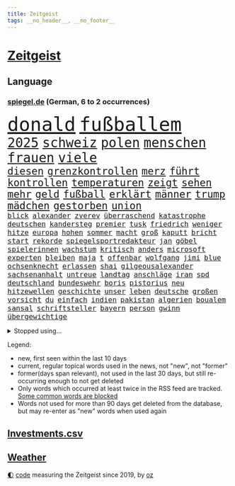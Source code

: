 ```yaml
---
title: Zeitgeist
tags: __no_header__, __no_footer__
---
```


# [Zeitgeist](https://oliz.io/zeitgeist/)

## Language

<h3><a href="https://www.spiegel.de" target="_blank">spiegel.de</a> (German, 6 to 2 occurrences)</h3>
<p style="font-family:monospace">
<span style="font-size:32pt"><a href="news_links.html#donald" class="current">donald</a></span>
<span style="font-size:32pt"><a href="news_links.html#fußballem" class="current">fußballem</a></span>
<br>
<span style="font-size:22pt"><a href="news_links.html#2025" class="current">2025</a></span>
<span style="font-size:22pt"><a href="news_links.html#schweiz" class="current">schweiz</a></span>
<span style="font-size:22pt"><a href="news_links.html#polen" class="current">polen</a></span>
<span style="font-size:22pt"><a href="news_links.html#menschen" class="current">menschen</a></span>
<span style="font-size:22pt"><a href="news_links.html#frauen" class="current">frauen</a></span>
<span style="font-size:22pt"><a href="news_links.html#viele" class="current">viele</a></span>
<br>
<span style="font-size:17pt"><a href="news_links.html#diesen" class="current">diesen</a></span>
<span style="font-size:17pt"><a href="news_links.html#grenzkontrollen" class="current">grenzkontrollen</a></span>
<span style="font-size:17pt"><a href="news_links.html#merz" class="current">merz</a></span>
<span style="font-size:17pt"><a href="news_links.html#führt" class="current">führt</a></span>
<span style="font-size:17pt"><a href="news_links.html#kontrollen" class="current">kontrollen</a></span>
<span style="font-size:17pt"><a href="news_links.html#temperaturen" class="current">temperaturen</a></span>
<span style="font-size:17pt"><a href="news_links.html#zeigt" class="current">zeigt</a></span>
<span style="font-size:17pt"><a href="news_links.html#sehen" class="current">sehen</a></span>
<span style="font-size:17pt"><a href="news_links.html#mehr" class="current">mehr</a></span>
<span style="font-size:17pt"><a href="news_links.html#geld" class="current">geld</a></span>
<span style="font-size:17pt"><a href="news_links.html#fußball" class="current">fußball</a></span>
<span style="font-size:17pt"><a href="news_links.html#erklärt" class="current">erklärt</a></span>
<span style="font-size:17pt"><a href="news_links.html#männer" class="current">männer</a></span>
<span style="font-size:17pt"><a href="news_links.html#trump" class="current">trump</a></span>
<span style="font-size:17pt"><a href="news_links.html#mädchen" class="current">mädchen</a></span>
<span style="font-size:17pt"><a href="news_links.html#gestorben" class="current">gestorben</a></span>
<span style="font-size:17pt"><a href="news_links.html#union" class="current">union</a></span>
<br>
<span style="font-size:12pt"><a href="news_links.html#blick" class="current">blick</a></span>
<span style="font-size:12pt"><a href="news_links.html#alexander" class="current">alexander</a></span>
<span style="font-size:12pt"><a href="news_links.html#zverev" class="current">zverev</a></span>
<span style="font-size:12pt"><a href="news_links.html#überraschend" class="current">überraschend</a></span>
<span style="font-size:12pt"><a href="news_links.html#katastrophe" class="current">katastrophe</a></span>
<span style="font-size:12pt"><a href="news_links.html#deutschen" class="current">deutschen</a></span>
<span style="font-size:12pt"><a href="news_links.html#kandersteg" class="new">kandersteg</a></span>
<span style="font-size:12pt"><a href="news_links.html#premier" class="current">premier</a></span>
<span style="font-size:12pt"><a href="news_links.html#tusk" class="current">tusk</a></span>
<span style="font-size:12pt"><a href="news_links.html#friedrich" class="current">friedrich</a></span>
<span style="font-size:12pt"><a href="news_links.html#weniger" class="current">weniger</a></span>
<span style="font-size:12pt"><a href="news_links.html#hitze" class="current">hitze</a></span>
<span style="font-size:12pt"><a href="news_links.html#europa" class="current">europa</a></span>
<span style="font-size:12pt"><a href="news_links.html#hohen" class="current">hohen</a></span>
<span style="font-size:12pt"><a href="news_links.html#sommer" class="current">sommer</a></span>
<span style="font-size:12pt"><a href="news_links.html#macht" class="current">macht</a></span>
<span style="font-size:12pt"><a href="news_links.html#groß" class="current">groß</a></span>
<span style="font-size:12pt"><a href="news_links.html#kaputt" class="current">kaputt</a></span>
<span style="font-size:12pt"><a href="news_links.html#bricht" class="current">bricht</a></span>
<span style="font-size:12pt"><a href="news_links.html#start" class="current">start</a></span>
<span style="font-size:12pt"><a href="news_links.html#rekorde" class="current">rekorde</a></span>
<span style="font-size:12pt"><a href="news_links.html#spiegelsportredakteur" class="new">spiegelsportredakteur</a></span>
<span style="font-size:12pt"><a href="news_links.html#jan" class="current">jan</a></span>
<span style="font-size:12pt"><a href="news_links.html#göbel" class="new">göbel</a></span>
<span style="font-size:12pt"><a href="news_links.html#spielerinnen" class="current">spielerinnen</a></span>
<span style="font-size:12pt"><a href="news_links.html#wachstum" class="current">wachstum</a></span>
<span style="font-size:12pt"><a href="news_links.html#kritisch" class="current">kritisch</a></span>
<span style="font-size:12pt"><a href="news_links.html#anders" class="current">anders</a></span>
<span style="font-size:12pt"><a href="news_links.html#microsoft" class="current">microsoft</a></span>
<span style="font-size:12pt"><a href="news_links.html#experten" class="current">experten</a></span>
<span style="font-size:12pt"><a href="news_links.html#bleiben" class="current">bleiben</a></span>
<span style="font-size:12pt"><a href="news_links.html#maja" class="current">maja</a></span>
<span style="font-size:12pt"><a href="news_links.html#t" class="current">t</a></span>
<span style="font-size:12pt"><a href="news_links.html#offenbar" class="current">offenbar</a></span>
<span style="font-size:12pt"><a href="news_links.html#wolfgang" class="current">wolfgang</a></span>
<span style="font-size:12pt"><a href="news_links.html#jimi" class="new">jimi</a></span>
<span style="font-size:12pt"><a href="news_links.html#blue" class="current">blue</a></span>
<span style="font-size:12pt"><a href="news_links.html#ochsenknecht" class="current">ochsenknecht</a></span>
<span style="font-size:12pt"><a href="news_links.html#erlassen" class="current">erlassen</a></span>
<span style="font-size:12pt"><a href="news_links.html#shai" class="current">shai</a></span>
<span style="font-size:12pt"><a href="news_links.html#gilgeousalexander" class="current">gilgeousalexander</a></span>
<span style="font-size:12pt"><a href="news_links.html#sachsenanhalt" class="current">sachsenanhalt</a></span>
<span style="font-size:12pt"><a href="news_links.html#untreue" class="current">untreue</a></span>
<span style="font-size:12pt"><a href="news_links.html#landtag" class="current">landtag</a></span>
<span style="font-size:12pt"><a href="news_links.html#anschläge" class="current">anschläge</a></span>
<span style="font-size:12pt"><a href="news_links.html#iran" class="current">iran</a></span>
<span style="font-size:12pt"><a href="news_links.html#spd" class="current">spd</a></span>
<span style="font-size:12pt"><a href="news_links.html#deutschland" class="current">deutschland</a></span>
<span style="font-size:12pt"><a href="news_links.html#bundeswehr" class="current">bundeswehr</a></span>
<span style="font-size:12pt"><a href="news_links.html#boris" class="current">boris</a></span>
<span style="font-size:12pt"><a href="news_links.html#pistorius" class="current">pistorius</a></span>
<span style="font-size:12pt"><a href="news_links.html#neu" class="current">neu</a></span>
<span style="font-size:12pt"><a href="news_links.html#hitzewellen" class="current">hitzewellen</a></span>
<span style="font-size:12pt"><a href="news_links.html#geschichte" class="current">geschichte</a></span>
<span style="font-size:12pt"><a href="news_links.html#unser" class="current">unser</a></span>
<span style="font-size:12pt"><a href="news_links.html#leben" class="current">leben</a></span>
<span style="font-size:12pt"><a href="news_links.html#deutsche" class="current">deutsche</a></span>
<span style="font-size:12pt"><a href="news_links.html#großen" class="current">großen</a></span>
<span style="font-size:12pt"><a href="news_links.html#vorsicht" class="current">vorsicht</a></span>
<span style="font-size:12pt"><a href="news_links.html#du" class="current">du</a></span>
<span style="font-size:12pt"><a href="news_links.html#einfach" class="current">einfach</a></span>
<span style="font-size:12pt"><a href="news_links.html#indien" class="current">indien</a></span>
<span style="font-size:12pt"><a href="news_links.html#pakistan" class="current">pakistan</a></span>
<span style="font-size:12pt"><a href="news_links.html#algerien" class="current">algerien</a></span>
<span style="font-size:12pt"><a href="news_links.html#boualem" class="new">boualem</a></span>
<span style="font-size:12pt"><a href="news_links.html#sansal" class="new">sansal</a></span>
<span style="font-size:12pt"><a href="news_links.html#schriftsteller" class="current">schriftsteller</a></span>
<span style="font-size:12pt"><a href="news_links.html#bayern" class="current">bayern</a></span>
<span style="font-size:12pt"><a href="news_links.html#person" class="current">person</a></span>
<span style="font-size:12pt"><a href="news_links.html#gwinn" class="new">gwinn</a></span>
<span style="font-size:12pt"><a href="news_links.html#übergewichtige" class="new">übergewichtige</a></span>
</p>
<details>
<summary>Stopped using...</summary>
<p class="former" style="font-size:12pt">
weitgehend(1714) biden(1713) bietet(1712) untersuchungen(1712) entwarnung(1711) persönliche(1711) position(1711) bidens(1710) bundesländern(1710) co₂(1710) eindruck(1709) gefährliche(1709) moderne(1709) tore(1709) angeklagte(1708) fußballbundesliga(1708) mannes(1708) wahrheit(1708) augsburg(1707) eingereicht(1707) forderungen(1707) sekunden(1707) van(1707) wirkung(1707) angeklagter(1706) daraufhin(1706) getan(1706) gewerkschaft(1706) jahrzehnte(1706) verraten(1706) wechseln(1706) bank(1705) facebook(1705) landen(1705) litauen(1705) nachfolge(1705) vfl(1705) dauerhaft(1704) leichter(1704) optimistisch(1704) vergeben(1704) übersicht(1704) coach(1703) kandidaten(1703) klein(1703) möglichst(1703) riesige(1703) vieler(1703) 2021(1702) beteiligten(1702) hören(1702) 31(1701) bundesstaat(1701) jahrhundert(1701) konflikte(1701) verschwunden(1701) warentest(1701) beinahe(1700) berlins(1700) dramatisch(1700) erkrankung(1700) minute(1700) rand(1700) 33(1699) befreien(1699) fußballprofi(1698) größter(1698) überraschung(1698) 3(1697) offenen(1697) trafen(1697) wende(1696) jedenfalls(1695) sinn(1695) nerven(1694) halb(1693) nah(1693) rückzug(1692) betrifft(1688) erwachsene(1686) erfolgreichsten(1684) gelingen(1684) vorgänger(1682) vorgelegt(1681) insolvenz(1676) trauert(1675) verständnis(1673) schock(1668) bewegt(1667) hitler(1646) rumänien(1527) übrig(1521) unfälle(1492) truppe(1452) verdi(1452) las(1413) hoffenheim(1382) investiert(1375) gemeinschaft(1372) nachmittag(1372) getöteten(1370) lädt(1318) unserem(1302) öffentlichrechtlichen(1274) ring(1253) überwachung(1249) desto(1247) krebs(1247) hauptbahnhof(1241) umfragen(1217) gelöst(1198) lücken(1196) nebenbei(1191) stabil(1190) erneuerbare(1187) fünften(1186) humor(1161) schlamm(1140) viral(1117) galten(1106) belegt(1102) lob(1102) angehörigen(1086) kampagne(1078) dramatische(1073) ähnlichen(1056) führten(1040) antarktis(1016) bergen(977) deuten(975) staates(942) kampfjets(938) redet(937) tabu(937) gedroht(928) nico(924) überzeugen(922) check(921) opfers(912) viertagewoche(893) lebensgefahr(885) springen(880) minderjährige(874) ständig(869) manöver(859) wendepunkt(829) duisburg(827) begangen(817) angerichtet(809) radsport(809) wohnen(805) gekürt(803) 13jährige(793) deutlicher(789) helmut(787) härtere(786) trikot(779) kolleginnen(774) rad(766) seltsame(764) psychische(757) vergleicht(749) helden(743) lebensgefährlich(743) qualität(737) anschluss(724) unseren(713) schweigt(712) vertrauter(709) essener(702) pass(701) wmtitel(687) parlamentswahl(673) anzeige(669) frank(668) völkermord(667) rekonstruktion(660) franziska(651) besserung(638) achtzigerjahren(636) comedian(633) eingeschränkt(631) getöteter(630) 76(628) horst(627) nachbarland(620) 22jährige(609) mars(609) ausfälle(608) schmerzen(603) böse(602) reagierten(595) eingedrungen(591) lebron(582) versammelt(581) sprecherin(576) stellten(572) kostenlos(567) student(567) ließe(564) simon(549) erinnerung(543) is(540) ambitionen(538) rutscht(525) nvidia(524) spekulationen(524) brandenburgischen(521) vincent(520) niemals(514) gesundheitszustand(510) hype(509) 2006(505) beantragt(503) michel(503) reichsten(502) marken(501) shein(499) gefühle(498) jr(497) jagt(496) erleichtert(492) angeordnet(481) geschichten(481) gerieten(479) verbotene(478) rasch(476) pferde(474) 58(473) mount(473) sabine(470) usmedien(469) wirtschaftskrise(469) legten(468) raf(468) scheidung(462) sophia(461) dienen(460) angeschlagene(456) kitas(454) laufende(450) erfolgreicher(449) jamal(446) musiala(446) 250(437) faktencheck(437) ruhrgebiet(437) integration(432) denkbar(431) elektromobilität(429) lebenslanger(428) instanz(425) größtes(424) akteure(417) sticht(415) engel(412) sprecher(409) anlegen(406) rechtsstreit(406) quartal(403) gezielten(402) rafael(402) kehren(399) geldwäsche(398) europäisches(395) vergnügen(392) bilden(386) match(383) rutschen(382) schütze(382) steven(378) verspätungen(378) herum(374) zelebriert(371) sonja(369) polizeigewalt(367) tourist(367) co₂ausstoß(363) süddeutschland(362) übte(362) zuerst(361) enttäuschung(355) warnte(354) peinlich(348) popsängerin(348) autounfall(345) medikament(343) music(341) ausländischen(340) wählten(340) weltgesundheitsorganisation(335) enger(333) verbracht(332) zuversicht(332) kalkül(328) altern(327) kater(325) ausgeschieden(323) impfstoff(322) notfalls(318) yoga(315) skepsis(313) uspolitik(311) lächerlich(310) scheiterten(308) versammeln(306) verhängen(305) ceo(303) lka(303) siedler(303) möglichem(299) anhaltende(298) verpasste(297) punktet(295) viermal(295) vergangen(294) zugriff(291) plattformen(290) unterbringung(290) erstattet(288) abgesetzt(287) fläche(287) gebiets(287) nutzerinnen(285) absender(282) bewirbt(281) expartner(281) design(277) müde(277) with(277) 55(276) cem(276) özdemir(276) h(275) heidenheim(275) tiefer(275) abgeschnitten(274) schädel(273) warb(273) elversberg(271) maren(268) katastrophal(267) späte(266) scheiterns(265) braunschweig(264) eindämmen(264) einziehen(261) jordanien(261) milde(259) marcel(257) verliehen(257) ursprung(256) vogel(256) bescheiden(255) nachbarländer(254) ufer(254) geladen(252) streamingdienst(251) königreich(250) vorsorglich(249) verunglückte(247) arizona(246) mutterschaft(245) verrückt(245) first(244) konten(244) entdeckten(243) amtsantritt(241) tsg(240) everest(239) vegas(239) untersuchten(237) erkrankten(235) bröning(234) einstellung(234) unterschrift(234) qualifiziert(232) strafzöllen(231) costner(228) euch(227) gigantische(225) jake(225) erwachsen(224) autobiografie(223) durchsuchungen(223) chinesischer(222) rwe(222) gazas(221) abgelehnt(219) moore(218) armin(217) laschet(217) millionenbetrag(216) ökonom(216) leibwächter(214) pyrotechnik(214) formuliert(212) winden(211) töne(210) afdchefin(209) meines(209) russlandsanktionen(207) wortbruch(207) gewannen(206) wechseljahre(206) bruttoinlandsprodukt(205) fußballklub(205) aldi(204) angemeldet(204) luftfahrt(204) end(203) missbrauchsvorwürfe(201) preisverleihung(197) verwendung(196) erfährt(195) arbeitslos(194) gegenstand(193) 97(192) fasziniert(192) ergab(191) vierjähriger(191) zurückhaltender(191) neugeborene(190) lobbyisten(188) rekruten(188) rechtsstaat(186) tina(184) missglückte(183) oeynhausen(183) schlange(183) berufen(182) gegenmaßnahmen(182) insider(182) rätselhafte(182) rebellen(181) spiegelrecherche(181) verließen(181) formtief(180) werner(180) 65jährigen(179) einziges(179) fußballklubs(179) volle(179) bestandteil(178) zusammengetragen(178) angekündigten(177) erledigen(177) steigert(177) argument(176) graf(176) paragraf(176) soldat(176) steffi(176) nervt(175) neuigkeiten(175) amtskollegen(174) schauspielerinnen(174) norweger(172) schreit(172) spotify(172) aktivitäten(171) chips(171) adolf(170) bauern(169) begriffen(167) premierministers(167) dankte(166) führender(166) ministerium(165) insolvent(164) düsteren(163) bip(162) fließt(161) heide(161) lüneburger(161) kichatbot(160) radwege(159) einverleiben(157) gefährdete(157) konstruktiv(157) konzepte(157) aufzuarbeiten(156) demenz(156) gestaltete(156) mail(156) ravensburg(156) freiwilligen(155) kannst(155) konsumenten(155) schildern(154) baldoni(153) blake(153) inhalt(153) lively(153) anke(152) australier(150) elisabeth(150) malen(150) härteres(148) überlebten(147) ungeachtet(146) abziehen(145) bangkok(145) begegnet(145) massiver(145) sängers(145) vereinzelt(145) cdugeneralsekretär(144) geweckt(144) hochfahren(144) kyjiws(144) personenschutz(144) werten(144) beauftragt(142) issa(142) kälte(141) studentinnen(141) zweites(141) anhaltspunkte(140) gemüse(140) geständnis(140) studio(140) aufzunehmen(139) rosa(139) schnappt(139) vage(139) vergewaltiger(139) ruhm(137) verbesserung(137) doge(136) kurznachrichtendienst(136) lernt(136) niedrige(136) interviews(135) aufbruch(134) aufheben(134) blumen(134) dar(134) anreise(133) erfolgsgeschichte(133) linkenpolitiker(133) montagmorgen(133) architekt(132) chemnitz(132) kulturhauptstadt(132) wilder(130) chaotischen(129) gerückt(129) zahle(129) aschaffenburg(128) fifapräsident(128) plaudert(128) trage(128) lawine(127) luxus(127) conference(126) 299(125) dankt(125) heilen(125) ushauptstadt(125) weltspitze(125) erfreut(124) stephan(124) inhaftierter(123) zollkrieg(123) israelhamaskrieg(122) lübeck(122) massenentlassungen(122) steuererklärung(121) stillem(121) unterzeichnet(121) clemens(120) frederiksen(120) mette(120) stürmen(120) sun(120) vorsitzender(120) auszuschließen(119) kapitel(119) lagern(119) spender(119) arroganz(118) krebsdiagnose(118) merz’(118) schärfe(118) berlinerin(117) definieren(117) historisches(117) lebenslauf(117) ole(117) gegenzöllen(116) ähnlichkeiten(116) anrecht(115) josef(115) k(115) verträge(115) verleihung(114) niederrhein(113) chialo(112) fördert(112) bombardierung(110) enthält(110) mandatsträger(110) obst(110) ostens(110) runter(110) staatskasse(110) wohlstand(110) angeschlagen(109) kettensäge(109) roland(109) terrorgruppe(109) faszination(108) gerichts(108) lebten(108) saniert(107) südostasien(107) schreckens(106) vorgeführt(106) wesen(106) zolldrohungen(106) partnerschaften(105) taktik(105) neuerlichen(104) aufatmen(103) beherrschen(103) entfernten(103) meereis(103) verschwindet(103) händeringend(102) käse(102) vorurteilen(102) wars(102) 26jährigen(101) eier(101) germany(101) legislaturperiode(101) pickleball(101) ausrichten(99) cdupolitikers(99) river(99) totem(99) ukraines(99) übernachten(99) lahme(98) quadrat(98) 27jähriger(97) startklarnewsletter(97) verbrennungsmotoren(97) legalen(96) tyrannen(96) verruf(96) just(95) stemmen(95) tücken(95) wangerooge(95) absicherung(94) arg(94) aufgebraucht(94) bildschirm(94) funklöcher(94) selbstbestimmte(94) bundesbehörden(93) kommilitonen(93) kredite(93) umstritten(93) formel1star(92) schädliche(92) zweitem(92) 1975(91) energiekonzern(91) felsstürze(91) netzausbau(91) prallt(91) reichsbürgergruppe(91) rheinlandpfälzische(91) überragendes(91) 71jährige(90) ausbleibende(90) beantworten(90) moralische(90) neuorientierung(90) beigesetzt(89) vannes(89) 46jährige(88) auskunft(88) krass(88) sammlung(88) angelegt(87) begründete(87) landgerichts(87) lieferkettengesetz(87) pokalfinale(87) rostocker(87) statistik(87) todesfall(87) anonymer(86) pufferzone(86) bestehenden(85) bundesweiten(85) ehrgeiziges(85) klassenkampf(85) staatsräson(85) verschlimmert(85) kaution(84) lück(84) realistischen(84) technologien(84) arena(83) begehen(83) beobachter(83) großoffensive(83) hinters(83) jemenitische(83) ron(83) chronik(82) heimatschutzministerin(82) internes(82) wahrzeichen(82) wozu(82) 44jährigen(81) kriegsfall(81) sperrungen(81) vielseitigkeit(81) beerdigung(80) extennisstar(80) gerichtlich(80) helme(80) politischem(80) sportart(80) zivilbevölkerung(80) übertrifft(80) 53jährige(79) are(79) aurel(79) bejubelt(79) bisseck(79) enfant(79) entgegenzusetzen(79) hintertreffen(79) maradona(79) offenlegen(79) rückhalt(79) terrible(79) yann(79) asiatische(78) autokonzern(78) erfolgt(78) freispruch(78) himmelskörper(78) kolonialismus(78) marinemanöver(78) south(78) verbrennerpkw(78) walter(78) genügen(77) spitzenpolitik(77) visa(77) beschlossene(76) eishockey(76) femizide(76) humanitären(76) kinderärztin(76) sicherheitsleuten(76) staunt(76) stürme(76) anden(75) anerkannt(75) bauer(75) chatbots(75) damm(75) gemeinnützige(75) juve(75) labor(75) peruanischer(75) regenfälle(75) wahlgeschenke(75) würgegriff(75) angriffskriegs(74) beugen(74) geplantes(74) gynäkologe(74) kremltruppen(74) mancher(74) netanyahuregierung(74) resigniert(74) usvorschlag(74) alltags(73) bestechungsgeld(73) eingenommen(73) kürzung(73) wartezeiten(73) diagnostizieren(72) durow(72) exkanzlerin(72) käfig(72) pawel(72) rühmt(72) telegramgründer(72) verfahrens(72) 39jährige(71) arthrose(71) instabilen(71) power(71) prideparaden(71) byd(70) musikerin(70) prozesses(70) schimmel(70) taiwans(70) vorlage(70) 18000(69) armeeangaben(69) ausgegangen(69) ernten(69) fertiggestellt(69) kalender(69) reserviert(69) 105(68) friedrichshafen(68) fähig(68) hochwasser(68) parteiführung(68) schmitt(68) tommi(68) flugreise(67) josh(67) maps(67) militärfahrzeug(67) rosenstolz(67) sicherheitsgründen(67) verkürzen(67) 160000(66) lebenszufriedenheit(66) daxkonzerne(65) elite(65) fahrers(65) gletscher(65) probiert(65) schmelzen(65) tvdoku(65) weigerte(65) wiesen(65) überstunden(65) kappe(64) regionale(64) aufgearbeitet(63) benachbarten(63) boykott(63) dokumentieren(63) ferraripilot(63) gehörigen(63) kindersitze(63) kriselnden(63) küstengebiet(63) nazizeit(63) north(63) spitzenkandidat(63) abstürzen(62) höherer(62) umweltfreundlich(62) ärzteschaft(62) fußballvereins(61) israeli(61) rentenalter(61) verschwanden(61) verteidigte(61) baustelle(60) drogenkriminalität(60) eliteuniversität(60) formalie(60) geistig(60) koalitionsvertrag(60) ortschaften(60) touristenattraktion(60) vorführungen(60) wimmelt(60) kündigten(59) nebenwirkungen(59) streitthema(59) abgabe(58) abzuwarten(58) plenum(58) publikumsliebling(58) robuste(58) seitenlinie(58) thompson(58) überflutet(58) aufbereitet(57) booker(57) cory(57) produzierte(57) rekordrede(57) relegation(57) ultrarechte(57) hasan(56) lohnausgleich(56) lyon(56) olympique(56) vollem(56) bremse(55) kinofilm(55) römischen(55) rücksichtslos(55) vertragsverlängerung(55) ausgebrannt(54) fitzek(54) frauengesundheit(54) geistigen(54) safferling(54) sangen(54) völkerrechtler(54) weltberühmt(54) avatar(53) dfbpokalfinale(53) teresa(53) widerrufen(53) überflutungen(53) ausreißer(52) bondbösewicht(52) enormen(52) federico(52) ghada(52) hoffmann(52) nachkriegszeit(52) schwinden(52) sturzenegger(52) 8500(51) aggressiv(51) befreiender(51) erwärmt(51) geendet(51) gegenklage(51) geständnisse(51) kolonialzeit(51) moratorium(51) rita(51) anja(50) dfbsportdirektor(50) handelsverband(50) kiunternehmen(50) missverstanden(50) völler(50) eisner(49) fellner(49) jillian(49) junis(49) kremlherrscher(49) masters(49) odowaa(49) schmackhaft(49) shriner(49) sonntagmorgen(49) sturzfluten(49) vorrang(49) weezerbassisten(49) aggressives(48) ausgegraben(48) behielt(48) donezk(48) irreführende(48) rasenmäher(48) anleihemärkte(47) barbie(47) waffenexporte(47) würzburg(47) auftauchen(46) interaktiv(46) kleinbus(46) politcomeback(46) rätseln(46) thiel(46) usuniversitäten(46) beeinflusst(45) bewährungsstrafen(45) drohmails(45) makejew(45) oleksij(45) schauspielern(45) zielgeraden(45) ausscheidungen(44) legendäre(44) reisenden(44) wasserknappheit(44) audretsch(43) gags(43) grünenfraktionsvize(43) gym(43) nachempfundene(43) oberbürgermeisterin(43) praktische(43) reisewelle(43) superlative(43) taurus(43) transplantieren(43) wallis(43) waschbären(43) akkus(42) lichtblick(42) sexhandel(42) terminplan(42) clips(41) deutschlandchef(41) gehasst(41) propalästinensischer(41) vertrauensvorschuss(41) bemühungen(40) bombendrohungen(40) kläger(40) tabletten(40) traditionelles(40) zähmen(40) erfahrene(39) it(39) meeresboden(39) geschäftsjahr(38) jonathan(38) korrupt(38) reserven(38) tah(38) tal(38) therapien(38) warnsignale(38) britischem(37) carolin(37) cochef(37) kebekus(37) köpfe(37) mangelnden(37) sanaa(37) usablog(37) verletzen(37) abläuft(36) eingehandelt(36) fuchs(36) jenna(36) klägerinnen(36) nutzerdaten(36) ortega(36) selfie(36) staatsfonds(36) teufelskreis(36) almuth(35) europapokal(35) lindern(35) richtungsentscheidung(35) schläger(35) gemischten(34) hauptsächlich(34) hawaii(34) konstellation(34) korrigieren(34) landtagswahl(34) schlaflosigkeit(34) singh(34) abgeschossen(33) abschließen(33) hergestellte(33) meldeten(33) obdachlosen(33) treue(33) diplomaten(32) eh(32) kippt(32) sanften(32) zweitligist(32) benehmen(31) fahrlässigkeit(31) komplexen(31) usjustizministerium(31) ausrufen(30) cyberangriff(30) durchatmen(30) emform(30) missglückten(30) nelles(30) routen(30) sprachnachrichten(30) wichtigster(30) baumarkt(29) cotrainer(29) einflussreichsten(29) extagesschausprecher(29) genitalien(29) gesperrte(29) rumort(29) sandro(29) spielzeit(29) abbruch(28) allianzarena(28) chemnitzer(28) dreiecke(28) femizid(28) konsumgeständnis(28) pubertät(28) süddeutschen(28) vorfahren(28) überzeugte(28) apartment(27) betrunkene(27) meistertitel(27) merzregierung(27) modellen(27) uniform(27) unverantwortlich(27) brüllten(26) ian(26) mcewan(26) meilenstein(26) polizeischutz(26) solo(26) weiht(26) 1970(25) biergärten(25) charlotte(25) dschungel(25) gekracht(25) spanisches(25) voraussetzung(25) wiederhergestellt(25) beleuchtet(24) dfbpokalsieger(24) emiraten(24) flavio(24) heidenheims(24) himmelfahrt(24) verfassungsschutzes(24) 48jährige(23) championsleaguefinalist(23) einzigartigen(23) finalturnier(23) getesteten(23) gigawatt(23) inneren(23) verschlossenen(23) angeordneten(22) clip(22) einschätzung(22) fußballgeschichte(22) giro(22) liegenden(22) maischberger(22) abgeschossene(21) d'italia(21) dieselaffäre(21) eingehend(21) flaute(21) gefürchteten(21) irische(21) maduro(21) nicolás(21) reparationen(21) vwmanager(21) 1100(20) deutschlandweit(20) gewähren(20) krankheitserreger(20) lutschern(20) ungewohnt(20) western(20) 1108(19) 25jährige(19) euinstitutionen(19) klingbeils(19) primož(19) reinhard(19) roglič(19) schätze(19) teuber(19) traineramt(19) vernichtung(19) formte(18) komplizierten(18) usgeschichte(18) allgemeinen(17) beißen(17) eishockeywm(17) nahostpolitik(17) wehen(17) aufgewachsen(16) basketballlegende(16) chefsache(16) innenstädte(16) krah(16) mordurteil(16) panasonic(16) rucksack(16) saudischen(16) schleuser(16) schwierigste(16) vertreibung(16) kassenpatienten(15) königlichen(15) lokalpolitikerin(15) opferrolle(15) spart(15) vorladung(15) abifeier(14) dschihadisten(14) gaskraftwerke(14) wachsender(14) zeitraum(14) blüten(13) brandbrief(13) entführen(13) fakeshops(13) final(13) impossible(13) mehrfamilienhaus(13) posthum(13) probe(13) schlechtes(13) versäumnisse(13) vertuscht(13) absolventen(12) constantin(12) diddyprozess(12) exotische(12) gesinnung(12) schreiber(12) untersuchen(11) verschwörungstheorien(11)
</p>
</details>
<p>Legend:
<ul>
<li><span class="new">new</span>, first seen within the last 10 days</li>
<li><span class="current">current</span>, regular topical words used in the news, not "new", not "former"</li>
<li><span class="former">former(days span relevant)</span>, not used in the last 30 days, but still re-occurring enough to not get deleted</li>
<li>Only words which occurred at least twice in the RSS feed are tracked. <a href="language/filters.py">Some common words are blocked</a></li>
<li>Words not used for more than 90 days get deleted from the database, but may re-enter as "new" words when used again</li>
</ul>
</p>

## [Investments](investments.html)[.csv](investments.csv)

## [Weather](weather.html)

<footer>
<a href="javascript:toggleTheme()" class="nav">🌓</a>
<a href="https://github.com/ooz/zeitgeist">code</a> measuring the Zeitgeist since 2019, by <a href="https://oliz.io">oz</a>
</footer>
